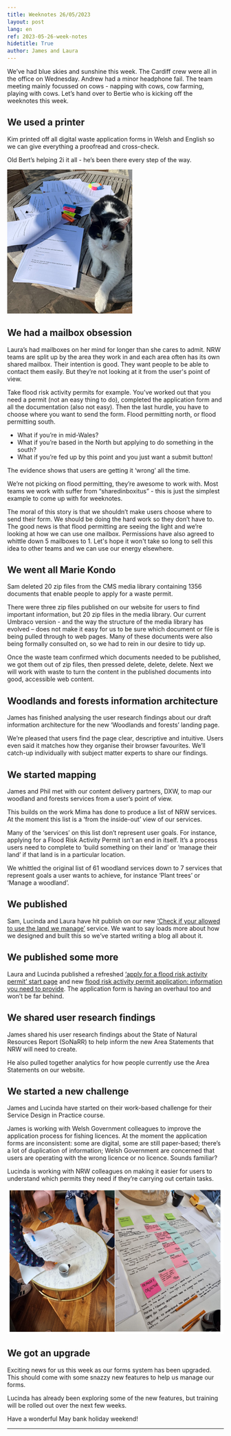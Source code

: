 ```yaml
---
title: Weeknotes 26/05/2023
layout: post
lang: en
ref: 2023-05-26-week-notes
hidetitle: True
author: James and Laura
---
```


We’ve had blue skies and sunshine this week. The Cardiff crew were all in the office on Wednesday. Andrew had a minor headphone fail. The team meeting mainly focussed on cows - napping with cows, cow farming, playing with cows. 
Let’s hand over to Bertie who is kicking off the weeknotes this week.

## We used a printer

Kim printed off all digital waste application forms in Welsh and English so we can give everything a proofread and cross-check.

Old Bert’s helping 2i it all - he’s been there every step of the way.

![bert the cat managing the workload](https://github.com/nrw-digital/week-notes/blob/1681562a2aca5c573a36a2f96897bf5f5e425730/images/bert%20with%20papers.png?raw=true) 

## We had a mailbox obsession

Laura’s had mailboxes on her mind for longer than she cares to admit. NRW teams are split up by the area they work in and each area often has its own shared mailbox. Their intention is good. They want people to be able to contact them easily. But they’re not looking at it from the user's point of view.

Take flood risk activity permits for example. You’ve worked out that you need a permit (not an easy thing to do), completed the application form and all the documentation (also not easy). Then the last hurdle, you have to choose where you want to send the form. Flood permitting north, or flood permitting south. 

+ What if you’re in mid-Wales?
+ What if you’re based in the North but applying to do something in the south?
+ What if you’re fed up by this point and you just want a submit button!

The evidence shows that users are getting it ‘wrong’ all the time.

We’re not picking on flood permitting, they’re awesome to work with. Most teams we work with suffer from “sharedinboxitus” - this is just the simplest example to come up with for weeknotes.

The moral of this story is that we shouldn’t make users choose where to send their form. We should be doing the hard work so they don’t have to. 
The good news is that flood permitting are seeing the light and we’re looking at how we can use one mailbox. Permissions have also agreed to whittle down 5 mailboxes to 1. Let's hope it won't take so long to sell this idea to other teams and we can use our energy elsewhere.

## We went all Marie Kondo

Sam deleted 20 zip files from the CMS media library containing 1356 documents that enable people to apply for a waste permit.  

There were three zip files published on our website for users to find important information, but 20 zip files in the media library. Our current Umbraco version - and the way the structure of the media library has evolved – does not make it easy for us to be sure which document or file is being pulled through to web pages. Many of these documents were also being formally consulted on, so we had to rein in our desire to tidy up.

Once the waste team confirmed which documents needed to be published, we got them out of zip files, then pressed delete, delete, delete. Next we will work with waste to turn the content in the published documents into good, accessible web content. 

## Woodlands and forests information architecture

James has finished analysing the user research findings about our draft information architecture for the new ‘Woodlands and forests’ landing page.
 
We’re pleased that users find the page clear, descriptive and intuitive. Users even said it matches how they organise their browser favourites. 
We’ll catch-up individually with subject matter experts to share our findings. 


## We started mapping

James and Phil met with our content delivery partners, DXW, to map our woodland and forests services from a user’s point of view. 

This builds on the work Mima has done to produce a list of NRW services. At the moment this list is a ‘from the inside-out’ view of our services.

Many of the ‘services’ on this list don’t represent user goals. For instance, applying for a Flood Risk Activity Permit isn’t an end in itself. It’s a process users need to complete to ‘build something on their land’ or ‘manage their land’ if that land is in a particular location.  

We whittled the original list of 61 woodland services down to 7 services that represent goals a user wants to achieve, for instance ‘Plant trees’ or ‘Manage a woodland’.

## We published

Sam, Lucinda and Laura have hit publish on our new [‘Check if your allowed to use the land we manage’]( https://naturalresources.wales/permits-and-permissions/plan-an-event-activity-or-project-on-our-land/check-if-you-are-allowed-to-use-land-we-manage/?lang=en) service. We want to say loads more about how we designed and built this so we’ve started writing a blog all about it.

## We published some more

Laura and Lucinda published a refreshed [‘apply for a flood risk activity permit’ start page]( https://naturalresources.wales/permits-and-permissions/flood-risk-activity-permits/apply-for-a-new-bespoke-permit/?lang=en) and new [flood risk activity permit application: information you need to provide](https://naturalresources.wales/permits-and-permissions/flood-risk-activity-permits/flood-risk-activity-permit-application-frap-information-you-will-need-to-provide/?lang=en). The application form is having an overhaul too and won’t be far behind.

## We shared user research findings

James shared his user research findings about the State of Natural Resources Report (SoNaRR) to help inform the new Area Statements that NRW will need to create. 

He also pulled together analytics for how people currently use the Area Statements on our website.

## We started a new challenge

James and Lucinda have started on their work-based challenge for their Service Design in Practice course. 

James is working with Welsh Government colleagues to improve the application process for fishing licences. At the moment the application forms are inconsistent: some are digital, some are still paper-based; there’s a lot of duplication of information; Welsh Government are concerned that users are operating with the wrong licence or no licence. Sounds familiar? 

Lucinda is working with NRW colleagues on making it easier for users to understand which permits they need if they’re carrying out certain tasks.

![brainstorming](https://github.com/nrw-digital/week-notes/blob/36a656f9100b419c311a9ddefaa5ba13f194670f/images/brainstorm.png?raw=true) 


## We got an upgrade

Exciting news for us this week as our forms system has been upgraded. This should come with some snazzy new features to help us manage our forms.

Lucinda has already been exploring some of the new features, but training will be rolled out over the next few weeks.

Have a wonderful May bank holiday weekend!

---- 


